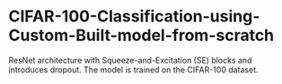 # CIFAR-100-Classification-using-Custom-Built-model-from-scratch
ResNet architecture with Squeeze-and-Excitation (SE) blocks and introduces dropout. The model is trained on the CIFAR-100 dataset.

